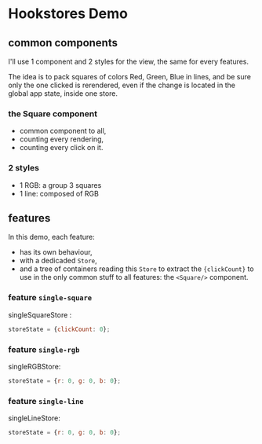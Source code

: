 # Hookstores Demo

## common components

I'll use 1 component and 2 styles for the view, the same for every features.

The idea is to pack squares of colors Red, Green, Blue in lines, and be sure only the one clicked is rerendered, even if the change is located in the global app state, inside one store.

### the Square component

- common component to all,
- counting every rendering,
- counting every click on it.

### 2 styles

- 1 RGB: a group 3 squares
- 1 line: composed of RGB

## features

In this demo, each feature:

- has its own behaviour,
- with a dedicaded `Store`,
- and a tree of containers reading this `Store` to extract the `{clickCount}` to use in the only common stuff to all features: the `<Square/>` component.

### feature `single-square`

singleSquareStore :

```js
storeState = {clickCount: 0};
```

### feature `single-rgb`

singleRGBStore:

```js
storeState = {r: 0, g: 0, b: 0};
```

### feature `single-line`

singleLineStore:

```js
storeState = {r: 0, g: 0, b: 0};
```
